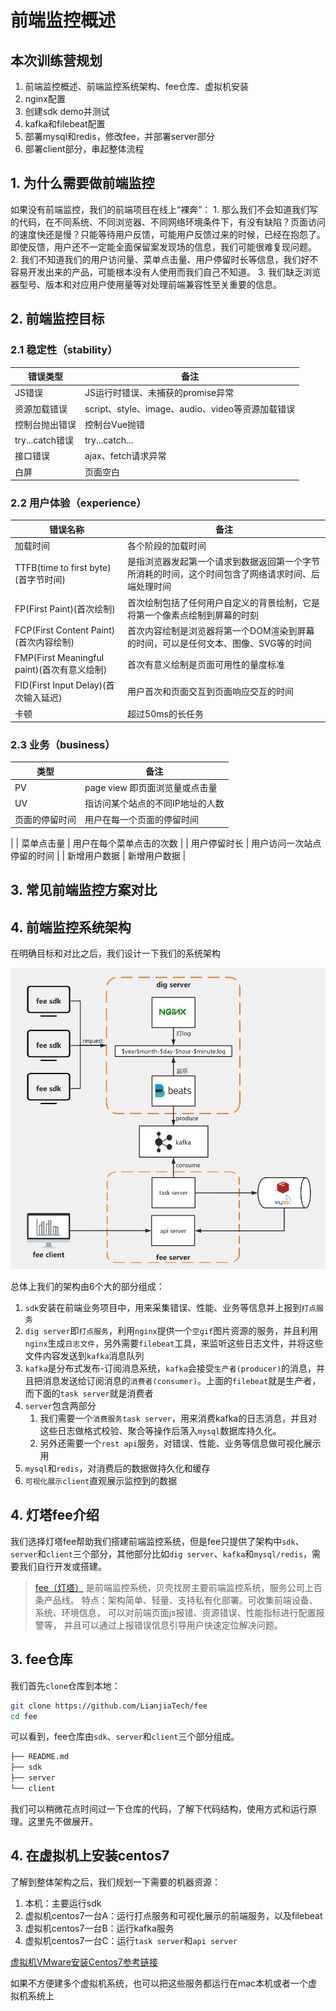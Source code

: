 # 前端监控概述

## 本次训练营规划

1. 前端监控概述、前端监控系统架构、fee仓库、虚拟机安装
2. nginx配置
3. 创建sdk demo并测试
4. kafka和filebeat配置
5. 部署mysql和redis，修改fee，并部署server部分
6. 部署client部分，串起整体流程

## 1. 为什么需要做前端监控

如果没有前端监控，我们的前端项目在线上“裸奔”：
    1. 那么我们不会知道我们写的代码，在不同系统、不同浏览器、不同网络环境条件下，有没有缺陷？页面访问的速度快还是慢？只能等待用户反馈，可能用户反馈过来的时候，已经在抱怨了。即使反馈，用户还不一定能全面保留案发现场的信息，我们可能很难复现问题。
    2. 我们不知道我们的用户访问量、菜单点击量、用户停留时长等信息，我们好不容易开发出来的产品，可能根本没有人使用而我们自己不知道。
    3. 我们缺乏浏览器型号、版本和对应用户使用量等对处理前端兼容性至关重要的信息。

## 2. 前端监控目标

### 2.1 稳定性（stability）

| 错误类型 | 备注 |
| -------- | ---- |
| JS错误 | JS运行时错误、未捕获的promise异常 |
| 资源加载错误 | script、style、image、audio、video等资源加载错误 |
| 控制台抛出错误 | 控制台Vue抛错 |
| try...catch错误 | try...catch... |
| 接口错误 | ajax、fetch请求异常 |
| 白屏 | 页面空白 |

### 2.2 用户体验（experience）

| 错误名称 | 备注 |
| -------- | ---- |
| 加载时间 | 各个阶段的加载时间 |
| TTFB(time to first byte)(首字节时间) | 是指浏览器发起第一个请求到数据返回第一个字节所消耗的时间，这个时间包含了网络请求时间、后端处理时间 |
| FP(First Paint)(首次绘制) | 首次绘制包括了任何用户自定义的背景绘制，它是将第一个像素点绘制到屏幕的时刻 |
| FCP(First Content Paint)(首次内容绘制) | 首次内容绘制是浏览器将第一个DOM渲染到屏幕的时间，可以是任何文本、图像、SVG等的时间 |
| FMP(First Meaningful paint)(首次有意义绘制) | 首次有意义绘制是页面可用性的量度标准 |
| FID(First Input Delay)(首次输入延迟) | 用户首次和页面交互到页面响应交互的时间 |
| 卡顿 | 超过50ms的长任务 |

### 2.3 业务（business）

| 类型 | 备注 |
| -------- | ---- |
| PV | page view 即页面浏览量或点击量 |
| UV | 指访问某个站点的不同IP地址的人数 |
| 页面的停留时间 | 用户在每一个页面的停留时间
 |
| 菜单点击量 | 用户在每个菜单点击的次数 |
| 用户停留时长 | 用户访问一次站点停留的时间 |
| 新增用户数据 | 新增用户数据 |

## 3. 常见前端监控方案对比

## 4. 前端监控系统架构

在明确目标和对比之后，我们设计一下我们的系统架构

![前端监控系统架构图](../assets/fee-flow.png)

总体上我们的架构由6个大的部分组成：

1. `sdk`安装在前端业务项目中，用来采集错误、性能、业务等信息并上报到`打点服务`
2. `dig server`即`打点服务`，利用`nginx`提供一个`空gif`图片资源的服务，并且利用`nginx`生成`日志文件`，另外需要`filebeat`工具，来监听这些日志文件，并将这些文件内容发送到`kafka`消息队列
3. `kafka`是分布式发布-订阅消息系统，`kafka`会接受`生产者(producer)`的消息，并且把消息发送给订阅消息的`消费者(consumer)`。上面的`filebeat`就是生产者，而下面的`task server`就是消费者
4. `server`包含两部分
    1. 我们需要一个`消费服务task server`，用来消费kafka的日志消息，并且对这些日志做格式校验、聚合等操作后落入`mysql`数据库持久化。
    2. 另外还需要一个`rest api`服务，对错误、性能、业务等信息做可视化展示用
5. `mysql`和`redis`，对消费后的数据做持久化和缓存
6. `可视化展示client`直观展示监控到的数据

## 4. 灯塔fee介绍

我们选择灯塔fee帮助我们搭建前端监控系统，但是fee只提供了架构中`sdk`、`server`和`client`三个部分，其他部分比如`dig server`、`kafka`和`mysql/redis`，需要我们自行开发或搭建。

> [fee（灯塔）](https://github.com/LianjiaTech/fee) 是前端监控系统，贝壳找房主要前端监控系统，服务公司上百条产品线。 特点：架构简单、轻量、支持私有化部署。可收集前端设备、系统、环境信息， 可以对前端页面js报错、资源错误、性能指标进行配置报警等， 并且可以通过上报错误信息引导用户快速定位解决问题。

## 3. fee仓库

我们首先`clone`仓库到本地：

```bash
git clone https://github.com/LianjiaTech/fee
cd fee
```

可以看到，fee仓库由`sdk`、`server`和`client`三个部分组成。

```bash
├── README.md
├── sdk
├── server
└── client
```

我们可以稍微花点时间过一下仓库的代码，了解下代码结构，使用方式和运行原理。这里先不做展开。

## 4. 在虚拟机上安装centos7

了解到整体架构之后，我们规划一下需要的机器资源：

1. 本机：主要运行sdk
2. 虚拟机centos7一台A：运行打点服务和可视化展示的前端服务，以及filebeat
3. 虚拟机centos7一台B：运行kafka服务
4. 虚拟机centos7一台C：运行`task server`和`api server`

[虚拟机VMware安装Centos7参考链接](https://blog.csdn.net/babyxue/article/details/80970526)

如果不方便建多个虚拟机系统，也可以把这些服务都运行在mac本机或者一个虚拟机系统上
